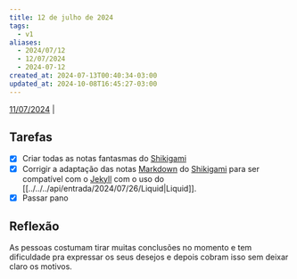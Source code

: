 ```yaml
---
title: 12 de julho de 2024
tags:
  - v1
aliases:
  - 2024/07/12
  - 12/07/2024
  - 2024-07-12
created_at: 2024-07-13T00:40:34-03:00
updated_at: 2024-10-08T16:45:27-03:00
---
```


[11/07/2024](2024-07-11-Sexto_post.md) | 

## Tarefas

- [X] Criar todas as notas fantasmas do [Shikigami](../../../api/retorno/2024/07/26/Shikigami.md)
- [x] Corrigir a adaptação das notas [Markdown](../../../api/atomos/2024/07/08/Markdown.md) do [Shikigami](../../../api/retorno/2024/07/26/Shikigami.md) para ser compatível com o [Jekyll](../../../api/entrada/2024/07/10/Jekyll.md) com o uso do [[../../../api/entrada/2024/07/26/Liquid|Liquid]].
- [x] Passar pano

##  Reflexão

As pessoas costumam tirar muitas conclusões no momento e tem dificuldade pra expressar os seus desejos e depois cobram isso sem deixar claro os motivos.